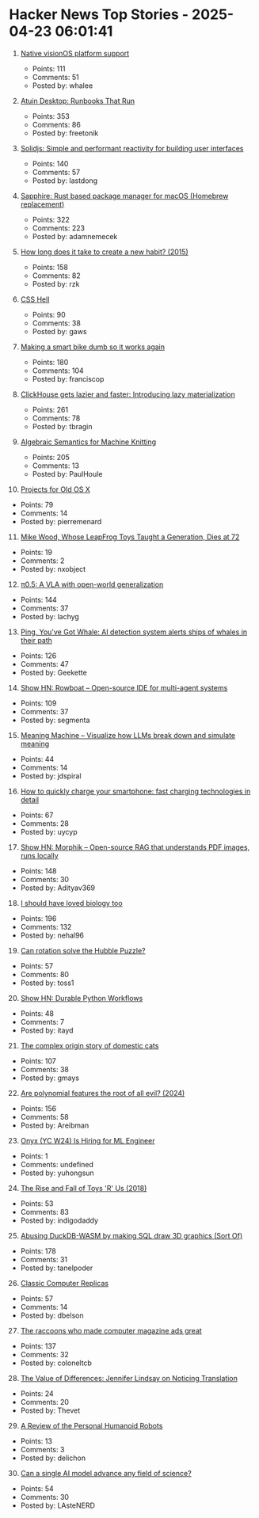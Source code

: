 # Hacker News Top Stories - 2025-04-23 06:01:41

1. [Native visionOS platform support](https://github.com/godotengine/godot/pull/105628)
   - Points: 111
   - Comments: 51
   - Posted by: whalee

2. [Atuin Desktop: Runbooks That Run](https://blog.atuin.sh/atuin-desktop-runbooks-that-run/)
   - Points: 353
   - Comments: 86
   - Posted by: freetonik

3. [Solidjs: Simple and performant reactivity for building user interfaces](https://www.solidjs.com/)
   - Points: 140
   - Comments: 57
   - Posted by: lastdong

4. [Sapphire: Rust based package manager for macOS (Homebrew replacement)](https://github.com/alexykn/sapphire)
   - Points: 322
   - Comments: 223
   - Posted by: adamnemecek

5. [How long does it take to create a new habit? (2015)](https://thelogicaloptimist.com/index.php/2015/10/25/the-21-day-myth-create-new-habit/)
   - Points: 158
   - Comments: 82
   - Posted by: rzk

6. [CSS Hell](https://csshell.com/)
   - Points: 90
   - Comments: 38
   - Posted by: gaws

7. [Making a smart bike dumb so it works again](https://francisco.io/blog/making-a-smart-bike-dumb-work-again/)
   - Points: 180
   - Comments: 104
   - Posted by: franciscop

8. [ClickHouse gets lazier and faster: Introducing lazy materialization](https://clickhouse.com/blog/clickhouse-gets-lazier-and-faster-introducing-lazy-materialization)
   - Points: 261
   - Comments: 78
   - Posted by: tbragin

9. [Algebraic Semantics for Machine Knitting](https://uwplse.org/2025/03/31/Algebraic-Knitting.html)
   - Points: 205
   - Comments: 13
   - Posted by: PaulHoule

10. [Projects for Old OS X](https://jonathanalland.com/old-osx-projects.html)
   - Points: 79
   - Comments: 14
   - Posted by: pierremenard

11. [Mike Wood, Whose LeapFrog Toys Taught a Generation, Dies at 72](https://www.nytimes.com/2025/04/19/business/michael-c-wood-dead.html)
   - Points: 19
   - Comments: 2
   - Posted by: nxobject

12. [π0.5: A VLA with open-world generalization](https://pi.website/blog/pi05)
   - Points: 144
   - Comments: 37
   - Posted by: lachyg

13. [Ping, You've Got Whale: AI detection system alerts ships of whales in their path](https://www.biographic.com/ping-youve-got-whale/)
   - Points: 126
   - Comments: 47
   - Posted by: Geekette

14. [Show HN: Rowboat – Open-source IDE for multi-agent systems](https://github.com/rowboatlabs/rowboat)
   - Points: 109
   - Comments: 37
   - Posted by: segmenta

15. [Meaning Machine – Visualize how LLMs break down and simulate meaning](https://meaning-machine.streamlit.app)
   - Points: 44
   - Comments: 14
   - Posted by: jdspiral

16. [How to quickly charge your smartphone: fast charging technologies in detail](https://eb43.github.io/articles/fast-charging-technologies-in-detail.html)
   - Points: 67
   - Comments: 28
   - Posted by: uycyp

17. [Show HN: Morphik – Open-source RAG that understands PDF images, runs locally](https://github.com/morphik-org/morphik-core)
   - Points: 148
   - Comments: 30
   - Posted by: Adityav369

18. [I should have loved biology too](https://nehalslearnings.substack.com/p/i-should-have-loved-biology-too)
   - Points: 196
   - Comments: 132
   - Posted by: nehal96

19. [Can rotation solve the Hubble Puzzle?](https://academic.oup.com/mnras/article/538/4/3038/8090496?login=false)
   - Points: 57
   - Comments: 80
   - Posted by: toss1

20. [Show HN: Durable Python Workflows](https://github.com/autokitteh/autokitteh)
   - Points: 48
   - Comments: 7
   - Posted by: itayd

21. [The complex origin story of domestic cats](https://phys.org/news/2025-04-complex-story-domestic-cats-tunisia.html)
   - Points: 107
   - Comments: 38
   - Posted by: gmays

22. [Are polynomial features the root of all evil? (2024)](https://alexshtf.github.io/2024/01/21/Bernstein.html)
   - Points: 156
   - Comments: 58
   - Posted by: Areibman

23. [Onyx (YC W24) Is Hiring for ML Engineer](https://www.ycombinator.com/companies/onyx/jobs/3Se5ptG-machine-learning-engineer)
   - Points: 1
   - Comments: undefined
   - Posted by: yuhongsun

24. [The Rise and Fall of Toys 'R' Us (2018)](https://www.history.com/articles/toys-r-us-closing-legacy)
   - Points: 53
   - Comments: 83
   - Posted by: indigodaddy

25. [Abusing DuckDB-WASM by making SQL draw 3D graphics (Sort Of)](https://www.hey.earth/posts/duckdb-doom)
   - Points: 178
   - Comments: 31
   - Posted by: tanelpoder

26. [Classic Computer Replicas](https://obsolescence.dev/index.html)
   - Points: 57
   - Comments: 14
   - Posted by: dbelson

27. [The raccoons who made computer magazine ads great](https://technologizer.com/home/2025/04/22/pc-connection-ads-raccoons/)
   - Points: 137
   - Comments: 32
   - Posted by: coloneltcb

28. [The Value of Differences: Jennifer Lindsay on Noticing Translation](https://sydneyreviewofbooks.com/essays/the-value-of-differences)
   - Points: 24
   - Comments: 20
   - Posted by: Thevet

29. [A Review of the Personal Humanoid Robots](https://readmultiplex.com/2025/04/19/a-review-of-the-personal-humanoid-robots/)
   - Points: 13
   - Comments: 3
   - Posted by: delichon

30. [Can a single AI model advance any field of science?](https://www.lanl.gov/media/publications/1663/1269-earl-lawrence-ai)
   - Points: 54
   - Comments: 30
   - Posted by: LAsteNERD

